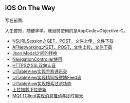 ## iOS On The Way

写在前面:

人生苦短，随便学学。我目前使用的是AppCode+Objective-C。


- [NSURLSession之GET、POST、文件上传、文件下载](./network)
- [AFNetworking之GET、POST、文件上传、文件下载](./afnetworking)
- [Json Model之间的转换](./JsonModel)
- [NavigationController使用](./navigation)
- [HTTPS之SSL双向认证](./https-api)
- [UITableView实现手机通讯录](./tableview/tableview/Controllers/Contacts)
- [UITableView实现精简版微博Feed流](./tableview/tableview/Controllers/Weibo)
- [UITableView实现搜索过滤功能](./tableview/tableview/Controllers/Search)
- [上拉加载下拉更新](./refresh)
- [MQTTClient实现消息推动与即时聊天](./mqtt)


